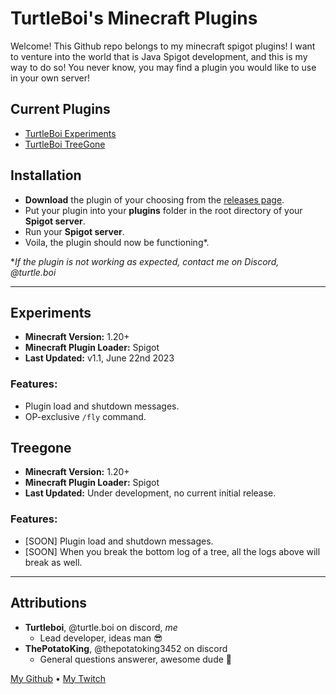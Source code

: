 # TurtleBoi's Minecraft Plugins
Welcome! This Github repo belongs to my minecraft spigot plugins!
I want to venture into the world that is Java Spigot development, and this is my way to do so!
You never know, you may find a plugin you would like to use in your own server!

## Current Plugins
- [TurtleBoi Experiments](https://github.com/Turtle-Boi/Minecraft-Plugins#Experiments)
- [TurtleBoi TreeGone](https://github.com/Turtle-Boi/Minecraft-Plugins#TreeGone)

## Installation
- **Download** the plugin of your choosing from the [releases page](https://github.com/Turtle-Boi/Minecraft-Plugins/releases).
- Put your plugin into your **plugins** folder in the root directory of your **Spigot server**.
- Run your **Spigot server**.
- Voila, the plugin should now be functioning\*.

**If the plugin is not working as expected, contact me on Discord, @turtle.boi*

---
## Experiments
- **Minecraft Version:** 1.20+
- **Minecraft Plugin Loader:** Spigot
- **Last Updated:** v1.1, June 22nd 2023
### Features:
- Plugin load and shutdown messages.
- OP-exclusive `/fly` command.

## Treegone
- **Minecraft Version:** 1.20+
- **Minecraft Plugin Loader:** Spigot
- **Last Updated:** Under development, no current initial release.
### Features:
- [SOON] Plugin load and shutdown messages.
- [SOON] When you break the bottom log of a tree, all the logs above will break as well.

---
## Attributions
- **Turtleboi**, @turtle.boi on discord, *me*
  - Lead developer, ideas man 😎
- **ThePotatoKing**, @thepotatoking3452 on discord
  - General questions answerer, awesome dude 💯


[My Github](https://github.com/Turtle-Boi) • [My Twitch](https://twitch.tv/turtleboi2480) 